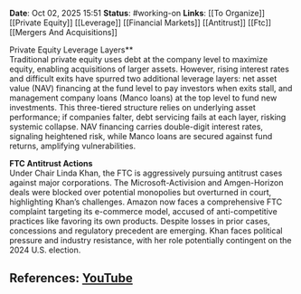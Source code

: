 **Date**: Oct 02, 2025 15:51
**Status**: #working-on
**Links**: [[To Organize]] [[Private Equity]] [[Leverage]] [[Financial Markets]] [[Antitrust]] [[Ftc]] [[Mergers And Acquisitions]]

Private Equity Leverage Layers**  
Traditional private equity uses debt at the company level to maximize equity, enabling acquisitions of larger assets. However, rising interest rates and difficult exits have spurred two additional leverage layers: net asset value (NAV) financing at the fund level to pay investors when exits stall, and management company loans (Manco loans) at the top level to fund new investments. This three-tiered structure relies on underlying asset performance; if companies falter, debt servicing fails at each layer, risking systemic collapse. NAV financing carries double-digit interest rates, signaling heightened risk, while Manco loans are secured against fund returns, amplifying vulnerabilities.  

**FTC Antitrust Actions**  
Under Chair Linda Khan, the FTC is aggressively pursuing antitrust cases against major corporations. The Microsoft-Activision and Amgen-Horizon deals were blocked over potential monopolies but overturned in court, highlighting Khan’s challenges. Amazon now faces a comprehensive FTC complaint targeting its e-commerce model, accused of anti-competitive practices like favoring its own products. Despite losses in prior cases, concessions and regulatory precedent are emerging. Khan faces political pressure and industry resistance, with her role potentially contingent on the 2024 U.S. election.

## References: [YouTube](https://www.youtube.com/watch?v=KhMxH6kWTiE)
